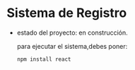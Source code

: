<h1> Sistema de Registro</h1>

- estado del proyecto: en construcción.

  para ejecutar el sistema,debes poner:

   ```npm install react```
